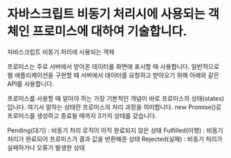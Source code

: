 # 자바스크립트 비동기 처리시에 사용되는 객체인 프로미스에 대하여 기술합니다.

자바스크립트 비동기 처리에 사용되는 객체

프로미스는 주로 서버에서 받아온 데이터를 화면에 표시할 때 사용합니다. 일반적으로 웹 애플리케이션을 구현할 때 서버에서 데이터를 요청하고 받아오기 위해 아래와 같은 API를 사용합니다.

프로미스를 사용할 때 알아야 하는 가장 기본적인 개념이 바로 프로미스의 상태(states)입니다. 여기서 말하는 상태란 프로미스의 처리 과정을 의미합니다. new Promise()로 프로미스를 생성하고 종료될 때까지 3가지 상태를 갖습니다.

Pending(대기) : 비동기 처리 로직이 아직 완료되지 않은 상태
Fulfilled(이행) : 비동기 처리가 완료되어 프로미스가 결과 값을 반환해준 상태
Rejected(실패) : 비동기 처리가 실패하거나 오류가 발생한 상태
